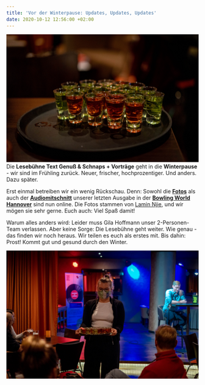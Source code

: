 ```yaml
---
title: 'Vor der Winterpause: Updates, Updates, Updates'
date: 2020-10-12 12:56:00 +02:00
---
```


![DSC04664.jpg](/uploads/DSC04664.jpg)Die **Lesebühne Text Genuß & Schnaps \+ Vorträge** geht in die **Winterpause** - wir sind im Frühling zurück. Neuer, frischer, hochprozentiger. Und anders. Dazu später.

Erst einmal betreiben wir ein wenig Rückschau. Denn: Sowohl die **[Fotos](https://lesebuehnetextgenuss.de/galerie/4er-split-8-dot-10-dot-2020-bowling-world-hannover.html)** als auch der **[Audiomitschnitt](https://lesebuehnetextgenuss.de/lesende/4er-split-bowling-world.html)** unserer letzten Ausgabe in der **[Bowling World Hannover](https://hannover.bowlingworld.de/)** sind nun online. Die Fotos stammen von [Lamin Njie](https://www.instagram.com/blvcktvty/), und wir mögen sie sehr gerne. Euch auch: Viel Spaß damit!

Warum alles anders wird: Leider muss Gila Hoffmann unser 2-Personen-Team verlassen. Aber keine Sorge: Die Lesebühne geht weiter. Wie genau - das finden wir noch heraus. Wir teilen es euch als erstes mit. Bis dahin: Prost! Kommt gut und gesund durch den Winter.

![DSC04660.jpg](/uploads/DSC04660.jpg)